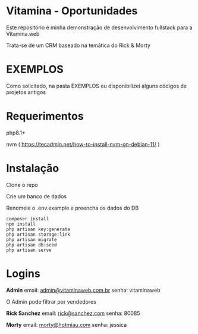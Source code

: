 # Vitamina - Oportunidades

Este repositório é minha demonstração de desenvolvimento fullstack para a Vitamina.web

Trata-se de um CRM baseado na temática do Rick & Morty

# EXEMPLOS

Como solicitado, na pasta EXEMPLOS eu disponibilizei alguns códigos de 
projetos antigos

# Requerimentos

php8.1+

nvm ( https://tecadmin.net/how-to-install-nvm-on-debian-11/ ) 

# Instalação

Clone o repo

Crie um banco de dados

Renomeie o .env.example e preencha os dados do DB

    composer install
    npm install
    php artisan key:generate
    php artisan storage:link
    php artisan migrate
    php artisan db:seed
    php artisan serve

# Logins

**Admin**
email: admin@vitaminaweb.com.br
senha: vitaminaweb

O Admin pode filtrar por vendedores


**Rick Sanchez**
email: rick@sanchez.com
senha: 80085

**Morty**
email: morty@hotmiau.com
senha: jessica

